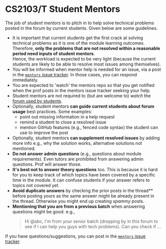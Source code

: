 # CS2103/T Student Mentors

The job of _student mentors_ is to pitch in to help solve technical problems posted in the forum by current students.
 Given below are some guidelines.

* It is important that current students get the first crack at solving technical problems as it is one of the
  module learning outcomes.<br>
  Therefore, **only the problems that are not resolved within a reasonable period need inputs of student mentors**.<br>
  Hence, the workload is expected to be very light
  (because the current students are likely to be able to resolve most issues among themselves).
* You will be informed when mentor help is needed for an issue, via a post in the
  [`mentors` issue tracker](../../issues). In those cases, you can respond immediately.
* You are expected to 'watch' the mentors repo so that you get notified when the prof posts
  in the mentors issue tracker seeking your help.
* Student mentors are not required to (but are welcome to) _watch_ the [forum used by students](../../../forum/issues).
* Optionally, student mentors **can guide current students about forum usage** best practices. Some examples:
    * point out missing information in a help request
    * remind a student to close a resolved issue
    * mention GitHub features (e.g., fenced code syntax) the student can use to improve the post
* Optionally, student mentors **can supplement resolved issues**  by adding more info e.g., why the solution works,
  alternative solutions not mentioned.
* **Do not answer admin questions** (e.g., questions about module requirements).
  Even tutors are prohibited from answering admin questions. Prof will answer those.
* **It's best not to answer theory questions** too.
  This is because it is hard for you to keep track of which topics have been covered by a specific time in the module.
  It can confuse students if your answer refers to topics not covered yet.
* **Avoid duplicate answers** by checking the prior posts in the thread** before posting yours
  as the same answer might be already present in the thread. Otherwise you might end up creating _spammy_ posts.
* **Mentioning that you are from a previous batch** when answering questions might be good. e.g.,
  > Hi @abc, I'm from your senior batch (dropping by in this forum to see if I can help you guys with tech problems).
  > Can you check if ...

If you have questions/suggestions, you can post in the [`mentors` issue tracker](../../issues).
